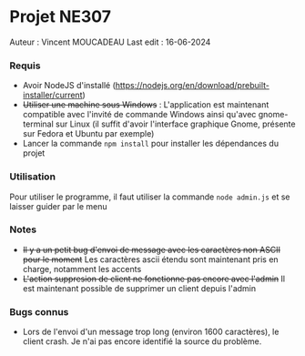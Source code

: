 # Projet NE307
Auteur : Vincent MOUCADEAU
Last edit : 16-06-2024

### Requis
- Avoir NodeJS d'installé (https://nodejs.org/en/download/prebuilt-installer/current)
- ~~Utiliser une machine sous Windows~~  : L'application est maintenant compatible avec l'invité de commande Windows ainsi qu'avec gnome-terminal sur Linux (il suffit d'avoir l'interface graphique Gnome, présente sur Fedora et Ubuntu par exemple)
- Lancer la commande ```npm install``` pour installer les dépendances du projet
### Utilisation
Pour utiliser le programme, il faut utiliser la commande ```node admin.js``` et se laisser guider par le menu

### Notes
- ~~Il y a un petit bug d'envoi de message avec les caractères non ASCII pour le moment~~ Les caractères ascii étendu sont maintenant pris en charge, notamment les accents
- ~~L'action suppresion de client ne fonctionne pas encore avec l'admin~~ Il est maintenant possible de supprimer un client depuis l'admin

### Bugs connus
- Lors de l'envoi d'un message trop long (environ 1600 caractères), le client crash. Je n'ai pas encore identifié la source du problème.
